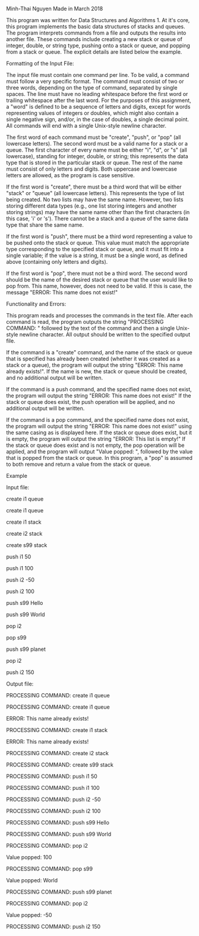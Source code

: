 Minh-Thai Nguyen
Made in March 2018

  This program was written for Data Structures and Algorithms 1. At it's core, this program implements the basic data structures of stacks and queues. The program interprets commands from a file and outputs the results into another file. These commands include creating a new stack or queue of integer, double, or string type, pushing onto a stack or queue, and popping from a stack or queue. The explicit details are listed below the example.

Formatting of the Input File:
  
  The input file must contain one command per line. To be valid, a command must follow a very specific format. The command must consist of two or three words, depending on the type of command, separated by single spaces. The line must have no leading whitespace before the first word or trailing whitespace after the last word. For the purposes of this assignment, a "word" is defined to be a sequence of letters and digits, except for words representing values of integers or doubles, which might also contain a single negative sign, and/or, in the case of doubles, a single decimal point. All commands will end with a single Unix-style newline character.

  The first word of each command must be "create", "push", or "pop" (all lowercase letters). The second word must be a valid name for a stack or a queue. The first character of every name must be either "i", "d", or "s" (all lowercase), standing for integer, double, or string; this represents the data type that is stored in the particular stack or queue. The rest of the name must consist of only letters and digits. Both uppercase and lowercase letters are allowed, as the program is case sensitive.
  
  If the first word is "create", there must be a third word that will be either "stack" or "queue" (all lowercase letters). This represents the type of list being created. No two lists may have the same name. However, two lists storing different data types (e.g., one list storing integers and another storing strings) may have the same name other than the first characters (in this case, 'i' or 's'). There cannot be a stack and a queue of the same data type that share the same name.

  If the first word is "push", there must be a third word representing a value to be pushed onto the stack or queue. This value must match the appropriate type corresponding to the specified stack or queue, and it must fit into a single variable; if the value is a string, it must be a single word, as defined above (containing only letters and digits).
  
  If the first word is "pop", there must not be a third word. The second word should be the name of the desired stack or queue that the user would like to pop from. This name, however, does not need to be valid. If this is case, the message "ERROR: This name does not exist!"
  
Functionality and Errors:

  This program reads and processes the commands in the text file. After each command is read, the program outputs the string "PROCESSING COMMAND: " followed by the text of the command and then a single Unix-style newline character. All output should be written to the specified output file.

  If the command is a "create" command, and the name of the stack or queue that is specified has already been created (whether it was created as a stack or a queue), the program will output the string "ERROR: This name already exists!". If the name is new, the stack or queue should be created, and no additional output will be written.
  
  If the command is a push command, and the specified name does not exist, the program will output the string "ERROR: This name does not exist!" If the stack or queue does exist, the push operation will be applied, and no additional output will be written.
  
  If the command is a pop command, and the specified name does not exist, the program will output the string "ERROR: This name does not exist!" using the same casing as is displayed here. If the stack or queue does exist, but it is empty, the program will output the string "ERROR: This list is empty!" If the stack or queue does exist and is not empty, the pop operation will be applied, and the program will output "Value popped: ", followed by the value that is popped from the stack or queue.  In this program, a "pop" is assumed to both remove and return a value from the stack or queue.
  
Example

Input file:

create i1 queue

create i1 queue

create i1 stack

create i2 stack

create s99 stack

push i1 50

push i1 100

push i2 -50

push i2 100

push s99 Hello

push s99 World

pop i2

pop s99

push s99 planet

pop i2

push i2 150

Output file:

PROCESSING COMMAND: create i1 queue

PROCESSING COMMAND: create i1 queue

ERROR: This name already exists!

PROCESSING COMMAND: create i1 stack

ERROR: This name already exists!

PROCESSING COMMAND: create i2 stack

PROCESSING COMMAND: create s99 stack

PROCESSING COMMAND: push i1 50

PROCESSING COMMAND: push i1 100

PROCESSING COMMAND: push i2 -50

PROCESSING COMMAND: push i2 100

PROCESSING COMMAND: push s99 Hello

PROCESSING COMMAND: push s99 World

PROCESSING COMMAND: pop i2

Value popped: 100

PROCESSING COMMAND: pop s99

Value popped: World

PROCESSING COMMAND: push s99 planet

PROCESSING COMMAND: pop i2

Value popped: -50

PROCESSING COMMAND: push i2 150




  

  
  
  
  
